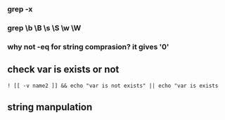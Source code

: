 ### grep -x 
### grep \b \B \s \S \w \W
### why not -eq for string comprasion?  it gives '0'

## check var is exists or not
```
! [[ -v name2 ]] && echo "var is not exists" || echo "var is exists 

```

## string manpulation

